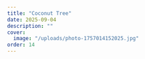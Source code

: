```yaml
---
title: "Coconut Tree"
date: 2025-09-04
description: ""
cover:
  image: "/uploads/photo-1757014152025.jpg"
order: 14
---
```


